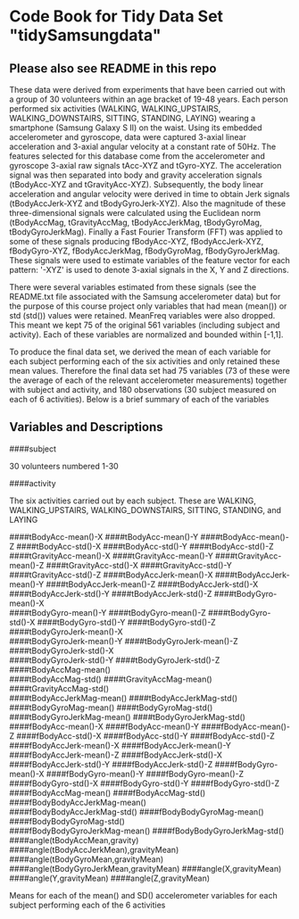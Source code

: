 #   Code Book for Tidy Data Set "tidySamsungdata"
##  Please also see README in this repo

These data were derived from experiments that have been carried out with a group of 30 volunteers within an age bracket of 19-48 years. Each person performed six activities (WALKING, WALKING_UPSTAIRS, WALKING_DOWNSTAIRS, SITTING, STANDING, LAYING) wearing a smartphone (Samsung Galaxy S II) on the waist. Using its embedded accelerometer and gyroscope, data were captured 3-axial linear acceleration and 3-axial angular velocity at a constant rate of 50Hz. The features selected for this database come from the accelerometer and gyroscope 3-axial raw signals tAcc-XYZ and tGyro-XYZ. The acceleration signal was then separated into body and gravity acceleration signals (tBodyAcc-XYZ and tGravityAcc-XYZ). Subsequently, the body linear acceleration and angular velocity were derived in time to obtain Jerk signals (tBodyAccJerk-XYZ and tBodyGyroJerk-XYZ). Also the magnitude of these three-dimensional signals were calculated using the Euclidean norm (tBodyAccMag, tGravityAccMag, tBodyAccJerkMag, tBodyGyroMag, tBodyGyroJerkMag). 
Finally a Fast Fourier Transform (FFT) was applied to some of these signals producing fBodyAcc-XYZ, fBodyAccJerk-XYZ, fBodyGyro-XYZ, fBodyAccJerkMag, fBodyGyroMag, fBodyGyroJerkMag.  
These signals were used to estimate variables of the feature vector for each pattern: '-XYZ' is used to denote 3-axial signals in the X, Y and Z directions.

There were several variables estimated from these signals (see the README.txt file associated with the Samsung accelerometer data) but for the purpose of this course project only variables that had mean (mean()) or std (std()) values were retained. MeanFreq variables were also dropped. This meant we kept 75 of the original 561 variables (including subject and activity).  Each of these variables are normalized and bounded within [-1,1].

To produce the final data set, we derived the mean of each variable for each subject performing each of the six activities and only retained these mean values. Therefore the final data set had 75 variables (73 of these were the average of each of the relevant accelerometer measurements) together with subject and activity, and 180 observations (30 subject measured on each of 6 activities).  Below is a brief summary of each of the variables

##  Variables and Descriptions

####subject

30 volunteers numbered 1-30

####activity

The six activities carried out by each subject. These are WALKING, WALKING_UPSTAIRS, WALKING_DOWNSTAIRS, SITTING, STANDING, and LAYING

####tBodyAcc-mean()-X
####tBodyAcc-mean()-Y
####tBodyAcc-mean()-Z
####tBodyAcc-std()-X
####tBodyAcc-std()-Y
####tBodyAcc-std()-Z
####tGravityAcc-mean()-X
####tGravityAcc-mean()-Y
####tGravityAcc-mean()-Z
####tGravityAcc-std()-X
####tGravityAcc-std()-Y
####tGravityAcc-std()-Z
####tBodyAccJerk-mean()-X
####tBodyAccJerk-mean()-Y
####tBodyAccJerk-mean()-Z
####tBodyAccJerk-std()-X
####tBodyAccJerk-std()-Y
####tBodyAccJerk-std()-Z
####tBodyGyro-mean()-X                  
####tBodyGyro-mean()-Y
####tBodyGyro-mean()-Z
####tBodyGyro-std()-X
####tBodyGyro-std()-Y
####tBodyGyro-std()-Z
####tBodyGyroJerk-mean()-X              
####tBodyGyroJerk-mean()-Y
####tBodyGyroJerk-mean()-Z
####tBodyGyroJerk-std()-X               
####tBodyGyroJerk-std()-Y
####tBodyGyroJerk-std()-Z
####tBodyAccMag-mean()                  
####tBodyAccMag-std()
####tGravityAccMag-mean()
####tGravityAccMag-std()                
####tBodyAccJerkMag-mean()
####tBodyAccJerkMag-std()
####tBodyGyroMag-mean()
####tBodyGyroMag-std()
####tBodyGyroJerkMag-mean()
####tBodyGyroJerkMag-std()
####fBodyAcc-mean()-X
####fBodyAcc-mean()-Y
####fBodyAcc-mean()-Z
####fBodyAcc-std()-X
####fBodyAcc-std()-Y
####fBodyAcc-std()-Z
####fBodyAccJerk-mean()-X
####fBodyAccJerk-mean()-Y
####fBodyAccJerk-mean()-Z
####fBodyAccJerk-std()-X
####fBodyAccJerk-std()-Y
####fBodyAccJerk-std()-Z
####fBodyGyro-mean()-X
####fBodyGyro-mean()-Y
####fBodyGyro-mean()-Z                  
####fBodyGyro-std()-X
####fBodyGyro-std()-Y
####fBodyGyro-std()-Z                   
####fBodyAccMag-mean()
####fBodyAccMag-std()
####fBodyBodyAccJerkMag-mean()          
####fBodyBodyAccJerkMag-std()
####fBodyBodyGyroMag-mean()
####fBodyBodyGyroMag-std()              
####fBodyBodyGyroJerkMag-mean()
####fBodyBodyGyroJerkMag-std()
####angle(tBodyAccMean,gravity)         
####angle(tBodyAccJerkMean),gravityMean)
####angle(tBodyGyroMean,gravityMean)
####angle(tBodyGyroJerkMean,gravityMean)
####angle(X,gravityMean)
####angle(Y,gravityMean)
####angle(Z,gravityMean) 

Means for each of the mean() and SD() accelerometer variables for each subject performing each of the 6 activities
